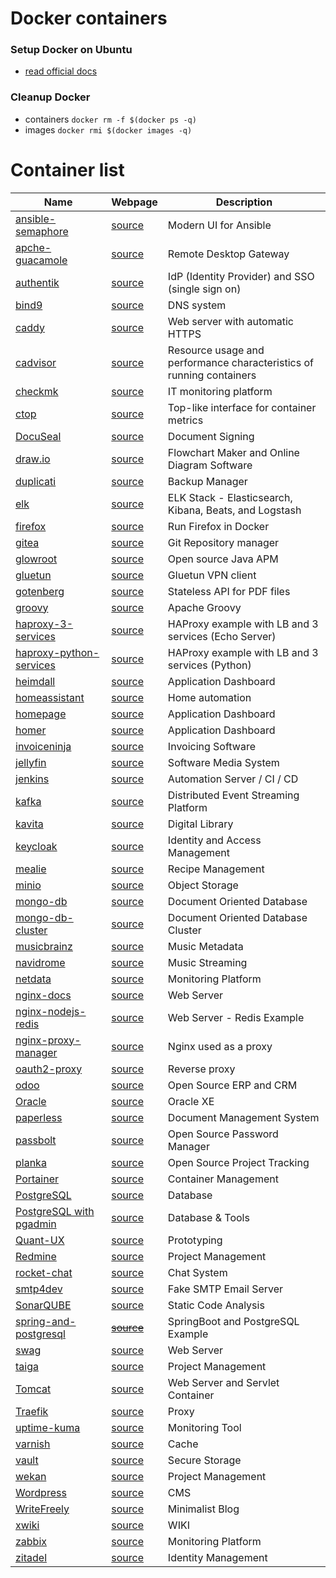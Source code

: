 # Docker containers

### Setup Docker on Ubuntu
- [read official docs](https://docs.docker.com/engine/install/ubuntu/) 

### Cleanup Docker
- containers `docker rm -f $(docker ps -q)`
- images `docker rmi $(docker images -q)`

# Container list

| Name  | Webpage | Description | 
| ------------- | ------------- | ------------- |
| [ansible-semaphore](ansiblesemaphore/docker-compose.yml)  | [source](https://www.ansible-semaphore.com/)  | Modern UI for Ansible |
| [apche-guacamole](apache%guacamole/README.md)  | [source](https://wiki.opensourceisawesome.com/books/guacamole-rdp/page/setup-oidc-for-guacamole)  | Remote Desktop Gateway |
| [authentik](authentik/docker-compose.yml)  | [source](https://wiki.opensourceisawesome.com/books/authentik/page/install-and-setup-authentik)  | IdP (Identity Provider) and SSO (single sign on) |
| [bind9](bind9/docker-compose.yml)  | [source](https://www.isc.org/bind/)  | DNS system |
| [caddy](caddy/README.md)  | [source](https://caddyserver.com/docs/quick-starts/reverse-proxy)  |  Web server with automatic HTTPS |
| [cadvisor](cadvisor/docker-compose.yaml)  | [source](https://github.com/google/cadvisor)  | Resource usage and performance characteristics of running containers |
| [checkmk](checkmk/README.md)  | [source](https://checkmk.com/) | IT monitoring platform |
| [ctop](ctop/README.md)  | [source](https://github.com/bcicen/ctop)  | Top-like interface for container metrics |
| [DocuSeal](docuseal/)  | [source](https://www.docuseal.com/on-premises)  | Document Signing |
| [draw.io](draw-io/README.md)  | [source](https://hub.docker.com/r/jgraph/drawio)  | Flowchart Maker and Online Diagram Software |
| [duplicati](duplicati/docker-compose.yml)  | [source](https://shownotes.opensourceisawesome.com/duplicati/)  | Backup Manager |
| [elk](elk/README.md)  | [source](https://www.elastic.co/elastic-stack)  | ELK Stack - Elasticsearch, Kibana, Beats, and Logstash |
| [firefox](firefox/README.md)  | [source](https://hub.docker.com/r/linuxserver/firefox)  | Run Firefox in Docker |
| [gitea](gitea/README.md)  | [source](https://docs.gitea.io/en-us/install-with-docker/)  | Git Repository manager |
| [glowroot](glowroot/README.md)  | [source](https://github.com/glowroot/glowroot/wiki)  | Open source Java APM |
| [gluetun](gluetun/docker-compose.yml)  | [source](https://github.com/qdm12/gluetun)  | Gluetun VPN client |
| [gotenberg](gotenberg/README.md)  | [source](https://gotenberg.dev/docs/configuration)  | Stateless API for PDF files |
| [groovy](groovy/README.md)  | [source](https://hub.docker.com/_/groovy/)  | Apache Groovy |
| [haproxy-3-services](haproxy/3-services/docker-compose.yml)  | [source](https://www.haproxy.org/)  | HAProxy example with LB and 3 services (Echo Server) |
| [haproxy-python-services](haproxy/python-services/docker-compose.yml)  | [source](https://www.haproxy.org/)  | HAProxy example with LB and 3 services (Python) |
| [heimdall](heimdall/docker-compose.yaml)  | [source](https://github.com/linuxserver/Heimdall)  | Application Dashboard |
| [homeassistant](homeassistant/docker-compose.yaml)  | [source](https://www.home-assistant.io/)  | Home automation |
| [homepage](homepage/docker-compose.yml)  | [source](https://github.com/gethomepage/homepage)  | Application Dashboard |
| [homer](homer/docker-compose.yaml)  | [source](https://hub.docker.com/r/b4bz/homer)  | Application Dashboard |
| [invoiceninja](invoiceninja/README.md)  | [source](https://invoiceninja.com/)  | Invoicing Software |
| [jellyfin](jellyfin/README.md)  | [source](https://jellyfin.org/) | Software Media System |
| [jenkins](jenkins/README.md)  | [source](https://www.jenkins.io/) | Automation Server / CI / CD|
| [kafka](kafka/docker-compose-simple.yml)  | [source](https://kafka.apache.org/)  | Distributed Event Streaming Platform |
| [kavita](kavita/README.md)  | [source](https://wiki.kavitareader.com/)  | Digital Library  |
| [keycloak](keycloak/README.md)  | [source](https://www.keycloak.org/)  | Identity and Access Management |
| [mealie](mealie/docker-compose.yml)  | [source](https://nightly.mealie.io/)  | Recipe Management |
| [minio](minio/docker-compose.yml)  | [source](https://min.io/)  | Object Storage |
| [mongo-db](mongo/README.md)  | [source](https://www.mongodb.com/)  | Document Oriented Database |
| [mongo-db-cluster](mongo-cluster/docker-compose.yml)  | [source](https://www.mongodb.com/)  | Document Oriented Database Cluster |
| [musicbrainz](musicbrainz/docker-compose.yml)  | [source](https://musicbrainz.org/)  | Music Metadata |
| [navidrome](navidrome/docker-compose.yml)  | [source](https://shownotes.opensourceisawesome.com/navidrome-music-streaming/)  | Music Streaming |
| [netdata](netdata/README.md)  | [source](https://www.netdata.cloud/)  | Monitoring Platform |
| [nginx-docs](nginx/README.md)  | [source](https://www.nginx.com/)  | Web Server |
| [nginx-nodejs-redis](nginx-nodejs-redis/compose.yaml)  | [source](https://www.nginx.com/)  | Web Server - Redis Example |
| [nginx-proxy-manager](nginx-proxy-manager/README.md)  | [source](https://www.nginx.com/)  | Nginx used as a proxy |
| [oauth2-proxy](oauth2-proxy/docker-compose.yml)  | [source](https://github.com/oauth2-proxy/oauth2-proxy)  | Reverse proxy |
| [odoo](odoo/README.md)  | [source](https://hub.docker.com/_/odoo)  | Open Source ERP and CRM | 
| [Oracle](oracle-versions/README.md)  | [source](https://github.com/diemobiliar/minimized-oraclexe-image)  | Oracle XE | 
| [paperless](paperless/docker-compose.yml)  | [source](https://docs.paperless-ngx.com/)  | Document Management System |
| [passbolt](passbolt/README.md)  | [source](https://www.passbolt.com/) | Open Source Password Manager |
| [planka](planka/README.md)  | [source](https://docs.planka.cloud/docs/installation/docker/production_version) | Open Source Project Tracking |
| [Portainer](portainer/README.md)  | [source](https://docs.portainer.io/start/install/server/docker/linux)  | Container Management |
| [PostgreSQL](postgresql/README.md)  | [source](https://hub.docker.com/_/postgres)  | Database |
| [PostgreSQL with pgadmin](postgresql-pgadmin/README.md)  | [source](https://www.pgadmin.org/docs/pgadmin4/latest/container_deployment.html)  | Database & Tools |
| [Quant-UX](quant-ux/README.md)  | [source](https://github.com/bmcgonag/quant-ux-docker/)  | Prototyping |
| [Redmine](redmine/README.md)  | [source](https://hub.docker.com/_/redmine)  | Project Management | 
| [rocket-chat](rocket-chat/README.md)  | [source](https://docs.rocket.chat/quick-start/deploying-rocket.chat/rapid-deployment-methods/docker-and-docker-compose)  | Chat System |
| [smtp4dev](smtp4dev/README.md)  | [source](https://github.com/rnwood/smtp4dev/blob/master/docker-compose.yml)  | Fake SMTP Email Server |
| [SonarQUBE](sonar-qube/README.md)  | [source](https://www.sonarsource.com/products/sonarqube/)  | Static Code Analysis |
| [spring-and-postgresql](spring-postgresql/README.md)  | ~~[source](#)~~  | SpringBoot and PostgreSQL Example |
| [swag](swag/docker-compose.yaml)  | [source](https://docs.linuxserver.io/general/swag#swag)  | Web Server |
| [taiga](taiga/README.md)  | [source](https://github.com/docker-taiga/taiga) | Project Management |
| [Tomcat](tomcat/README.md)  | [source](https://hub.docker.com/_/tomcat)  | Web Server and Servlet Container |
| [Traefik](traefik/README.md)  | [source](https://traefik.io/traefik/)  | Proxy |
| [uptime-kuma](uptime-kuma/README.md)  | [source](https://github.com/louislam/uptime-kuma)  | Monitoring Tool |
| [varnish](varnish/docker-compose.yml)  | [source](https://hub.docker.com/_/varnish)  | Cache |
| [vault](vault/README.md)  | [source](https://ambar-thecloudgarage.medium.com/hashicorp-vault-with-docker-compose-0ea2ce1ca5ab) | Secure Storage |
| [wekan](wekan/README.md)  | [source](https://github.com/wekan/wekan/wiki/Docker)  | Project Management |
| [Wordpress](wordpress/README.md)  | [source](https://www.digitalocean.com/community/tutorials/how-to-install-wordpress-with-docker-compose)  | CMS |
| [WriteFreely](write-freely/README.md) | [source](https://writefreely.org/)  | Minimalist Blog |
| [xwiki](xwiki/README.md) | [source](https://hub.docker.com/_/xwiki)  | WIKI |
| [zabbix](zabbix/README.md) | [source](https://github.com/zabbix/zabbix-docker)  | Monitoring Platform |
| [zitadel](zitadel/README.md) | [source](https://zitadel.com/docs/self-hosting/deploy/compose)  | Identity Management |


 
